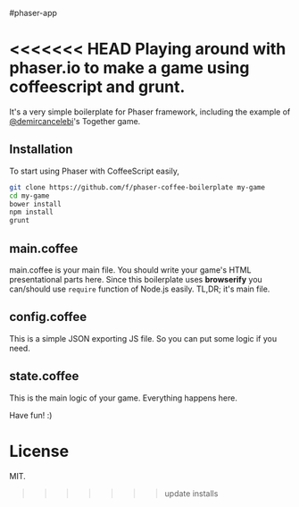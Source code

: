 #phaser-app

<<<<<<< HEAD
Playing around with phaser.io to make a game using coffeescript and grunt.
=======
It's a very simple boilerplate for Phaser framework, including the example of [@demircancelebi][1]'s Together game.

## Installation

To start using Phaser with CoffeeScript easily,
```bash
git clone https://github.com/f/phaser-coffee-boilerplate my-game
cd my-game
bower install
npm install
grunt
```

## main.coffee

main.coffee is your main file. You should write your game's HTML presentational parts here. Since this boilerplate uses **browserify**
you can/should use `require` function of Node.js easily. TL,DR; it's main file.

## config.coffee

This is a simple JSON exporting JS file. So you can put some logic if you need.

## state.coffee

This is the main logic of your game. Everything happens here.

Have fun! :)

[1]: https://github.com/demircancelebi

# License

MIT.
>>>>>>> update installs

